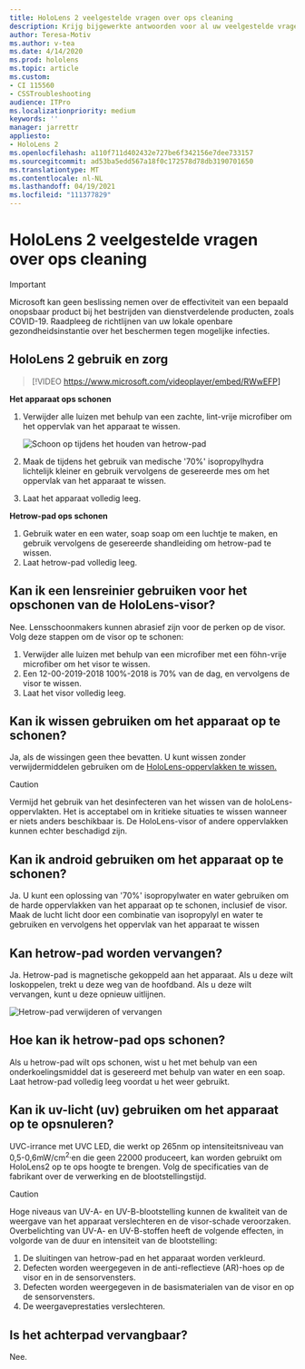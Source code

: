 ```yaml
---
title: HoloLens 2 veelgestelde vragen over ops cleaning
description: Krijg bijgewerkte antwoorden voor al uw veelgestelde vragen over het opsninieren en onderhouden van HoloLens 2 apparaat.
author: Teresa-Motiv
ms.author: v-tea
ms.date: 4/14/2020
ms.prod: hololens
ms.topic: article
ms.custom:
- CI 115560
- CSSTroubleshooting
audience: ITPro
ms.localizationpriority: medium
keywords: ''
manager: jarrettr
appliesto:
- HoloLens 2
ms.openlocfilehash: a110f711d402432e727be6f342156e7dee733157
ms.sourcegitcommit: ad53ba5edd567a18f0c172578d78db3190701650
ms.translationtype: MT
ms.contentlocale: nl-NL
ms.lasthandoff: 04/19/2021
ms.locfileid: "111377829"
---
```

# <a name="hololens-2-cleaning-faq"></a>HoloLens 2 veelgestelde vragen over ops cleaning

> [!IMPORTANT]  
> Microsoft kan geen beslissing nemen over de effectiviteit van een bepaald onopsbaar product bij het bestrijden van dienstverdelende producten, zoals COVID-19. Raadpleeg de richtlijnen van uw lokale openbare gezondheidsinstantie over het beschermen tegen mogelijke infecties.  

## <a name="hololens-2-use-and-care"></a>HoloLens 2 gebruik en zorg

> [!VIDEO https://www.microsoft.com/videoplayer/embed/RWwEFP]

<!-- <iframe src="https://channel9.msdn.com/Shows/Docs-Mixed-Reality/HoloLens-2-Use-and-Care/player" width="960" height="540" allowFullScreen frameBorder="0" title="HoloLens 2 Use and Care - Microsoft Channel 9 Video"></iframe> -->

**Het apparaat ops schonen**

1. Verwijder alle luizen met behulp van een zachte, lint-vrije microfiber om het oppervlak van het apparaat te wissen.

   ![Schoon op tijdens het houden van hetrow-pad](images/hl2-cleaning.png)

2. Maak de tijdens het gebruik van medische '70%' isopropylhydra lichtelijk kleiner en gebruik vervolgens de gesereerde mes om het oppervlak van het apparaat te wissen.

3. Laat het apparaat volledig leeg.

**Hetrow-pad ops schonen**

1. Gebruik water en een water, soap soap om een luchtje te maken, en gebruik vervolgens de gesereerde shandleiding om hetrow-pad te wissen.
1. Laat hetrow-pad volledig leeg.

## <a name="can-i-use-any-lens-cleaner-for-cleaning-the-hololens-visor"></a>Kan ik een lensreinier gebruiken voor het opschonen van de HoloLens-visor?

Nee. Lensschoonmakers kunnen abrasief zijn voor de perken op de visor. Volg deze stappen om de visor op te schonen:  

1. Verwijder alle luizen met behulp van een microfiber met een föhn-vrije microfiber om het visor te wissen.
1. Een 12-00-2019-2018 100%-2018 is 70% van de dag, en vervolgens de visor te wissen.
1. Laat het visor volledig leeg.

## <a name="can-i-use-disinfecting-wipes-to-clean-the-device"></a>Kan ik wissen gebruiken om het apparaat op te schonen?

Ja, als de wissingen geen thee bevatten. U kunt wissen zonder verwijdermiddelen gebruiken om de [HoloLens-oppervlakken te wissen.](#hololens-2-use-and-care)  

> [!CAUTION]  
> Vermijd het gebruik van het desinfecteren van het wissen van de holoLens-oppervlakten. Het is acceptabel om in kritieke situaties te wissen wanneer er niets anders beschikbaar is. De HoloLens-visor of andere oppervlakken kunnen echter beschadigd zijn.

## <a name="can-i-use-alcohol-to-clean-the-device"></a>Kan ik android gebruiken om het apparaat op te schonen?

Ja. U kunt een oplossing van '70%' isopropylwater en water gebruiken om de harde oppervlakken van het apparaat op te schonen, inclusief de visor. Maak de lucht licht door een combinatie van isopropylyl en water te gebruiken en vervolgens het oppervlak van het apparaat te wissen

## <a name="is-the-brow-pad-replaceable"></a>Kan hetrow-pad worden vervangen?

Ja. Hetrow-pad is magnetische gekoppeld aan het apparaat. Als u deze wilt loskoppelen, trekt u deze weg van de hoofdband. Als u deze wilt vervangen, kunt u deze opnieuw uitlijnen.

![Hetrow-pad verwijderen of vervangen](images/hololens2-remove-browpad.png)

## <a name="how-can-i-clean-the-brow-pad"></a>Hoe kan ik hetrow-pad ops schonen?

Als u hetrow-pad wilt ops schonen, wist u het met behulp van een onderkoelingsmiddel dat is gesereerd met behulp van water en een soap. Laat hetrow-pad volledig leeg voordat u het weer gebruikt.

## <a name="can-i-use-ultraviolet-uv-light-to-sanitize-the-device"></a>Kan ik uv-licht (uv) gebruiken om het apparaat op te opsnuleren?

UVC-irrance met UVC LED, die werkt op 265nm op intensiteitsniveau van 0,5-0,6mW/cm<sup>2,</sup>en die geen 22000 produceert, kan worden gebruikt om HoloLens2 op te ops hoogte te brengen. Volg de specificaties van de fabrikant over de verwerking en de blootstellingstijd.

> [!CAUTION]  
> Hoge niveaus van UV-A- en UV-B-blootstelling kunnen de kwaliteit van de weergave van het apparaat verslechteren en de visor-schade veroorzaken. Overbelichting van UV-A- en UV-B-stoffen heeft de volgende effecten, in volgorde van de duur en intensiteit van de blootstelling:
>  
> 1. De sluitingen van hetrow-pad en het apparaat worden verkleurd.
> 1. Defecten worden weergegeven in de anti-reflectieve (AR)-hoes op de visor en in de sensorvensters.
> 1. Defecten worden weergegeven in de basismaterialen van de visor en op de sensorvensters.
> 1. De weergaveprestaties verslechteren.

## <a name="is-the-rear-pad-replaceable"></a>Is het achterpad vervangbaar?

Nee.
